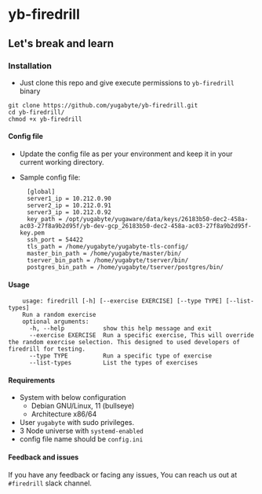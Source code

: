 # yb-firedrill

## Let's break and learn

### Installation

- Just clone this repo and give execute permissions to `yb-firedrill` binary

```
git clone https://github.com/yugabyte/yb-firedrill.git
cd yb-firedrill/
chmod +x yb-firedrill
```

#### Config file

- Update the config file as per your environment and keep it in your current working directory.
- Sample config file:

        [global]
        server1_ip = 10.212.0.90
        server2_ip = 10.212.0.91
        server3_ip = 10.212.0.92
        key_path = /opt/yugabyte/yugaware/data/keys/26183b50-dec2-458a-ac03-27f8a9b2d95f/yb-dev-gcp_26183b50-dec2-458a-ac03-27f8a9b2d95f-key.pem 
        ssh_port = 54422
        tls_path = /home/yugabyte/yugabyte-tls-config/
        master_bin_path = /home/yugabyte/master/bin/
        tserver_bin_path = /home/yugabyte/tserver/bin/
        postgres_bin_path = /home/yugabyte/tserver/postgres/bin/

#### Usage

        usage: firedrill [-h] [--exercise EXERCISE] [--type TYPE] [--list-types]
        Run a random exercise
        optional arguments:
          -h, --help           show this help message and exit
          --exercise EXERCISE  Run a specific exercise, This will override the random exercise selection. This designed to used developers of firedrill for testing.
          --type TYPE          Run a specific type of exercise
          --list-types         List the types of exercises

#### Requirements

- System with below configuration
    - Debian GNU/Linux, 11 (bullseye)
    - Architecture x86/64
- User `yugabyte` with sudo privileges.
- 3 Node universe with `systemd-enabled`
- config file name should be `config.ini`

#### Feedback and issues

If you have any feedback or facing any issues, You can reach us out at `#firedrill` slack channel.
